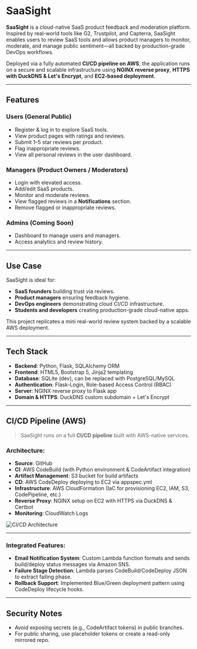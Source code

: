 # SaaSight

**SaaSight** is a cloud-native SaaS product feedback and moderation platform. Inspired by real-world tools like G2, Trustpilot, and Capterra, SaaSight enables users to review SaaS tools and allows product managers to monitor, moderate, and manage public sentiment—all backed by production-grade DevOps workflows.

Deployed via a fully automated **CI/CD pipeline on AWS**, the application runs on a secure and scalable infrastructure using **NGINX reverse proxy**, **HTTPS with DuckDNS & Let's Encrypt**, and **EC2-based deployment**.

---

## Features

### Users (General Public)

* Register & log in to explore SaaS tools.
* View product pages with ratings and reviews.
* Submit 1–5 star reviews per product.
* Flag inappropriate reviews.
* View all personal reviews in the user dashboard.

### Managers (Product Owners / Moderators)

* Login with elevated access.
* Add/edit SaaS products.
* Monitor and moderate reviews.
* View flagged reviews in a **Notifications** section.
* Remove flagged or inappropriate reviews.

### Admins (Coming Soon)

* Dashboard to manage users and managers.
* Access analytics and review history.

---

## Use Case

SaaSight is ideal for:

* **SaaS founders** building trust via reviews.
* **Product managers** ensuring feedback hygiene.
* **DevOps engineers** demonstrating cloud CI/CD infrastructure.
* **Students and developers** creating production-grade cloud-native apps.

This project replicates a mini real-world review system backed by a scalable AWS deployment.

---

## Tech Stack

* **Backend**: Python, Flask, SQLAlchemy ORM
* **Frontend**: HTML5, Bootstrap 5, Jinja2 templating
* **Database**: SQLite (dev), can be replaced with PostgreSQL/MySQL
* **Authentication**: Flask-Login, Role-based Access Control (RBAC)
* **Server**: NGINX reverse proxy to Flask app
* **Domain & HTTPS**: DuckDNS custom subdomain + Let's Encrypt

---

## CI/CD Pipeline (AWS)

> SaaSight runs on a full **CI/CD pipeline** built with AWS-native services.

### Architecture:

* **Source**: GitHub
* **CI**: AWS CodeBuild (with Python environment & CodeArtifact integration)
* **Artifact Management**:  S3 bucket for build artifacts
* **CD**: AWS CodeDeploy deploying to EC2 via appspec.yml
* **Infrastructure**: AWS CloudFormation (IaC for provisioning EC2, IAM, S3, CodePipeline, etc.)
* **Reverse Proxy**: NGINX setup on EC2 with HTTPS via DuckDNS & Certbot
* **Monitoring**: CloudWatch Logs

![CI/CD Architecture](Architecture/CICD.png)


---

### Integrated Features:

* **Email Notification System**: Custom Lambda function formats and sends build/deploy status messages via Amazon SNS.
* **Failure Stage Detection**: Lambda parses CodeBuild/CodeDeploy JSON to extract failing phase.
* **Rollback Support**: Implemented Blue/Green deployment pattern using CodeDeploy lifecycle hooks.

---

## Security Notes

* Avoid exposing secrets (e.g., CodeArtifact tokens) in public branches.
* For public sharing, use placeholder tokens or create a read-only mirrored repo.



